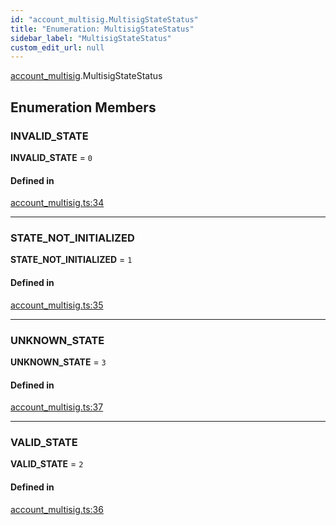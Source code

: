 ```yaml
---
id: "account_multisig.MultisigStateStatus"
title: "Enumeration: MultisigStateStatus"
sidebar_label: "MultisigStateStatus"
custom_edit_url: null
---
```


[account_multisig](../modules/account_multisig.md).MultisigStateStatus

## Enumeration Members

### INVALID\_STATE

 **INVALID\_STATE** = ``0``

#### Defined in

[account_multisig.ts:34](https://github.com/near/near-api-js/blob/ef6d7fbf/packages/near-api-js/src/account_multisig.ts#L34)

___

### STATE\_NOT\_INITIALIZED

 **STATE\_NOT\_INITIALIZED** = ``1``

#### Defined in

[account_multisig.ts:35](https://github.com/near/near-api-js/blob/ef6d7fbf/packages/near-api-js/src/account_multisig.ts#L35)

___

### UNKNOWN\_STATE

 **UNKNOWN\_STATE** = ``3``

#### Defined in

[account_multisig.ts:37](https://github.com/near/near-api-js/blob/ef6d7fbf/packages/near-api-js/src/account_multisig.ts#L37)

___

### VALID\_STATE

 **VALID\_STATE** = ``2``

#### Defined in

[account_multisig.ts:36](https://github.com/near/near-api-js/blob/ef6d7fbf/packages/near-api-js/src/account_multisig.ts#L36)

